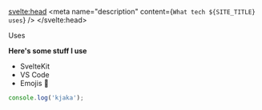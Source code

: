 <script>
    import { SITE_TITLE } from '$lib/config.js';
    import Heading from '$components/Heading.svelte'
	import '$css/markdown.css';
</script>

<svelte:head>
	<title>What tech { SITE_TITLE } uses</title>
	<meta name="description" content={`What tech ${SITE_TITLE} uses`} />
</svelte:head>

<Heading>Uses</Heading>

<article class="markdown-body">

**Here's some stuff I use**

- SvelteKit
- VS Code
- Emojis 🎲

```js
console.log('kjaka');
```
</article>
